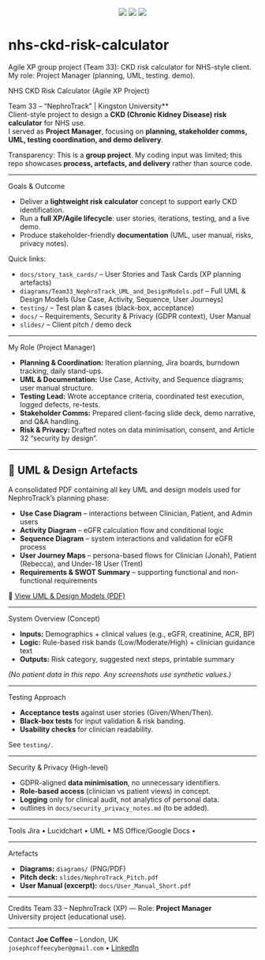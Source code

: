 <p align="center">
  <img src="https://img.shields.io/badge/Method-Agile%20XP-blue?style=for-the-badge">
  <img src="https://img.shields.io/badge/Focus-UML%20%26%20Testing-green?style=for-the-badge">
  <img src="https://img.shields.io/badge/Domain-Healthcare%20(NHS)-purple?style=for-the-badge">
</p>



# nhs-ckd-risk-calculator
Agile XP group project (Team 33): CKD risk calculator for NHS-style client. My role: Project Manager (planning, UML, testing. demo).

 NHS CKD Risk Calculator (Agile XP Project)

Team 33 – “NephroTrack” | Kingston University**  
Client-style project to design a **CKD (Chronic Kidney Disease) risk calculator** for NHS use.  
I served as **Project Manager**, focusing on **planning, stakeholder comms, UML, testing coordination, and demo delivery**.

 Transparency: This is a **group project**. My coding input was limited; this repo showcases **process, artefacts, and delivery** rather than source code.

---

  Goals & Outcome
- Deliver a **lightweight risk calculator** concept to support early CKD identification.
- Run a **full XP/Agile lifecycle**: user stories, iterations, testing, and a live demo.
- Produce stakeholder-friendly **documentation** (UML, user manual, risks, privacy notes).

 Quick links:
 - `docs/story_task_cards/` – User Stories and Task Cards (XP planning artefacts)
- `diagrams/Team33_NephroTrack_UML_and_DesignModels.pdf` – Full UML & Design Models (Use Case, Activity, Sequence, User Journeys)
- `testing/` – Test plan & cases (black-box, acceptance)  
- `docs/` – Requirements, Security & Privacy (GDPR context), User Manual  
- `slides/` – Client pitch / demo deck  

---

 My Role (Project Manager)
- **Planning & Coordination:** Iteration planning, Jira boards, burndown tracking, daily stand-ups.
- **UML & Documentation:** Use Case, Activity, and Sequence diagrams; user manual structure.
- **Testing Lead:** Wrote acceptance criteria, coordinated test execution, logged defects, re-tests.
- **Stakeholder Comms:** Prepared client-facing slide deck, demo narrative, and Q&A handling.
- **Risk & Privacy:** Drafted notes on data minimisation, consent, and Article 32 “security by design”.


---

## 🧩 UML & Design Artefacts

A consolidated PDF containing all key UML and design models used for NephroTrack’s planning phase:

- **Use Case Diagram** – interactions between Clinician, Patient, and Admin users  
- **Activity Diagram** – eGFR calculation flow and conditional logic  
- **Sequence Diagram** – system interactions and validation for eGFR process  
- **User Journey Maps** – persona-based flows for Clinician (Jonah), Patient (Rebecca), and Under-18 User (Trent)  
- **Requirements & SWOT Summary** – supporting functional and non-functional requirements  

📄 [View UML & Design Models (PDF)](diagrams/Team33_NephroTrack_UML_and_DesignModels.pdf)

---
 System Overview (Concept)
- **Inputs:** Demographics + clinical values (e.g., eGFR, creatinine, ACR, BP)
- **Logic:** Rule-based risk bands (Low/Moderate/High) + clinician guidance text
- **Outputs:** Risk category, suggested next steps, printable summary

*(No patient data in this repo. Any screenshots use synthetic values.)*

---

 Testing Approach
- **Acceptance tests** against user stories (Given/When/Then).
- **Black-box tests** for input validation & risk banding.
- **Usability checks** for clinician readability.

See `testing/`.

---

 Security & Privacy (High-level)
- GDPR-aligned **data minimisation**, no unnecessary identifiers.
- **Role-based access** (clinician vs patient views) in concept.
- **Logging** only for clinical audit, not analytics of personal data.
- outlines in `docs/security_privacy_notes.md` (to be added).

---

 Tools
Jira • Lucidchart • UML • MS Office/Google Docs • 

---

 Artefacts
- **Diagrams:** `diagrams/` (PNG/PDF)  
- **Pitch deck:** `slides/NephroTrack_Pitch.pdf`  
- **User Manual (excerpt):** `docs/User_Manual_Short.pdf`

---

 Credits
Team 33 – NephroTrack (XP) — Role: **Project Manager**  
University project (educational use).

---

 Contact
**Joe Coffee** – London, UK  
`josephcoffeecyber@gmail.com` • [LinkedIn](https://www.linkedin.com/in/joe-coffee1993/)
